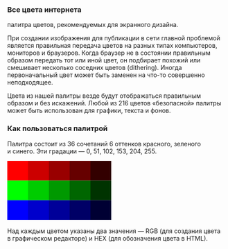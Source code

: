 ### Все цвета интернета

палитра цветов, рекомендуемых для экранного дизайна.

При создании изображения для публикации в сети главной проблемой является правильная передача цветов на разных типах компьютеров, мониторов и браузеров. Когда браузер не в состоянии правильным образом передать тот или иной цвет, он подбирает похожий или смешивает несколько соседних цветов (dithering). Иногда первоначальный цвет может быть заменен на что\-то совершенно неподходящее.

Цвета из нашей палитры везде будут отображаться правильным образом и без искажений. Любой из 216 цветов «безопасной» палитры может быть использован для графики, текста и фонов.

### Как пользоваться палитрой

Палитра состоит из 36 сочетаний 6 оттенков красного, зеленого и синего. Эти градации — 0, 51, 102, 153, 204, 255.

![](/development/assets/colors.svg)

Над каждым цветом указаны два значения — RGB (для создания цвета в графическом редакторе) и HEX (для обозначения цвета в HTML).
